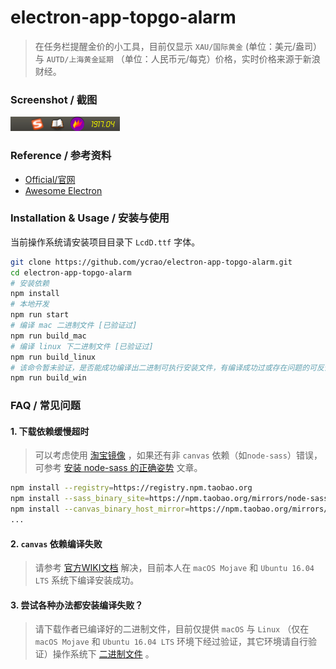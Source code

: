# electron-app-topgo-alarm

> 在任务栏提醒金价的小工具，目前仅显示 `XAU/国际黄金` (单位：美元/盎司） 与 `AUTD/上海黄金延期` （单位：人民币元/每克）价格，实时价格来源于新浪财经。

### Screenshot / 截图

![linux_snap_1.png](linux_snap_1.png)

### Reference / 参考资料

- [Official/官网](https://www.electronjs.org/)
- [Awesome Electron](https://github.com/sindresorhus/awesome-electron)

### Installation & Usage / 安装与使用

当前操作系统请安装项目目录下 `LcdD.ttf` 字体。

```bash
git clone https://github.com/ycrao/electron-app-topgo-alarm.git
cd electron-app-topgo-alarm
# 安装依赖
npm install
# 本地开发
npm run start
# 编译 mac 二进制文件 [已验证过]
npm run build_mac
# 编译 linux 下二进制文件 [已验证过]
npm run build_linux
# 该命令暂未验证，是否能成功编译出二进制可执行安装文件，有编译成功过或存在问题的可反馈到 issue 中
npm run build_win
```


### FAQ / 常见问题

#### 1. 下载依赖缓慢超时

> 可以考虑使用 [淘宝镜像](https://developer.aliyun.com/mirror/NPM?from=tnpm) ，如果还有非 `canvas` 依赖（如`node-sass`）错误，可参考 [安装 node-sass 的正确姿势](https://github.com/lmk123/blog/issues/28) 文章。

```bash
npm install --registry=https://registry.npm.taobao.org
npm install --sass_binary_site=https://npm.taobao.org/mirrors/node-sass/
npm install --canvas_binary_host_mirror=https://npm.taobao.org/mirrors/node-canvas-prebuilt/
...
```

#### 2. `canvas` 依赖编译失败

> 请参考 [官方WIKI文档](https://github.com/Automattic/node-canvas/wiki) 解决，目前本人在 `macOS Mojave` 和 `Ubuntu 16.04 LTS` 系统下编译安装成功。

#### 3. 尝试各种办法都安装编译失败？

> 请下载作者已编译好的二进制文件，目前仅提供 `macOS` 与 `Linux` （仅在 `macOS Mojave` 和 `Ubuntu 16.04 LTS` 环境下经过验证，其它环境请自行验证）操作系统下 [二进制文件](https://github.com/ycrao/electron-app-topgo-alarm/releases) 。